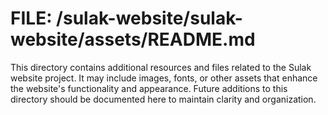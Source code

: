 # FILE: /sulak-website/sulak-website/assets/README.md
This directory contains additional resources and files related to the Sulak website project. It may include images, fonts, or other assets that enhance the website's functionality and appearance. Future additions to this directory should be documented here to maintain clarity and organization.